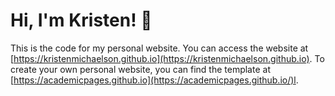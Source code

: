 
# Hi, I'm Kristen! 👋
This is the code for my personal website. You can access the website at [https://kristenmichaelson.github.io](https://kristenmichaelson.github.io). To create your own personal website, you can find the template at [https://academicpages.github.io](https://academicpages.github.io/)l.
